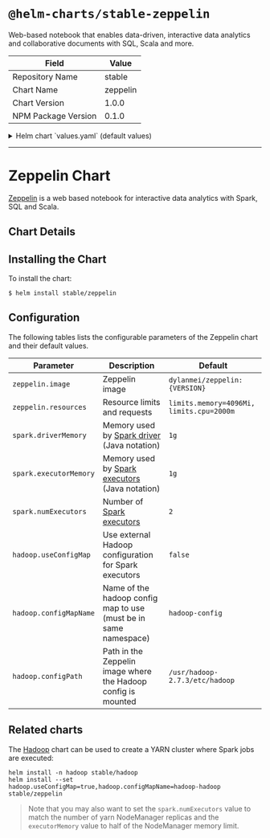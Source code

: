 # `@helm-charts/stable-zeppelin`

Web-based notebook that enables data-driven, interactive data analytics and collaborative documents with SQL, Scala and more.

| Field               | Value    |
| ------------------- | -------- |
| Repository Name     | stable   |
| Chart Name          | zeppelin |
| Chart Version       | 1.0.0    |
| NPM Package Version | 0.1.0    |

<details>

<summary>Helm chart `values.yaml` (default values)</summary>

```yaml
zeppelin:
  image: dylanmei/zeppelin:0.7.2
  resources:
    limits:
      memory: '4096Mi'
      cpu: '2000m'

hadoop:
  useConfigMap: false
  configMapName: hadoop-hadoop
  configPath: /usr/hadoop-2.7.3/etc/hadoop

spark:
  driverMemory: 1g
  executorMemory: 1g
  numExecutors: 2
```

</details>

---

# Zeppelin Chart

[Zeppelin](https://zeppelin.apache.org/) is a web based notebook for interactive data analytics with Spark, SQL and Scala.

## Chart Details

## Installing the Chart

To install the chart:

```
$ helm install stable/zeppelin
```

## Configuration

The following tables lists the configurable parameters of the Zeppelin chart and their default values.

| Parameter              | Description                                                                                                                   | Default                                  |
| ---------------------- | ----------------------------------------------------------------------------------------------------------------------------- | ---------------------------------------- |
| `zeppelin.image`       | Zeppelin image                                                                                                                | `dylanmei/zeppelin:{VERSION}`            |
| `zeppelin.resources`   | Resource limits and requests                                                                                                  | `limits.memory=4096Mi, limits.cpu=2000m` |
| `spark.driverMemory`   | Memory used by [Spark driver](https://spark.apache.org/docs/latest/configuration.html#application-properties) (Java notation) | `1g`                                     |
| `spark.executorMemory` | Memory used by [Spark executors](https://spark.apache.org/docs/latest/running-on-yarn.html) (Java notation)                   | `1g`                                     |
| `spark.numExecutors`   | Number of [Spark executors](https://spark.apache.org/docs/latest/running-on-yarn.html)                                        | `2`                                      |
| `hadoop.useConfigMap`  | Use external Hadoop configuration for Spark executors                                                                         | `false`                                  |
| `hadoop.configMapName` | Name of the hadoop config map to use (must be in same namespace)                                                              | `hadoop-config`                          |
| `hadoop.configPath`    | Path in the Zeppelin image where the Hadoop config is mounted                                                                 | `/usr/hadoop-2.7.3/etc/hadoop`           |

## Related charts

The [Hadoop](https://github.com/kubernetes/charts/tree/master/stable/hadoop) chart can be used to create a YARN cluster where Spark jobs are executed:

```
helm install -n hadoop stable/hadoop
helm install --set hadoop.useConfigMap=true,hadoop.configMapName=hadoop-hadoop stable/zeppelin
```

> Note that you may also want to set the `spark.numExecutors` value to match the number of yarn NodeManager replicas and the `executorMemory` value to half of the NodeManager memory limit.
